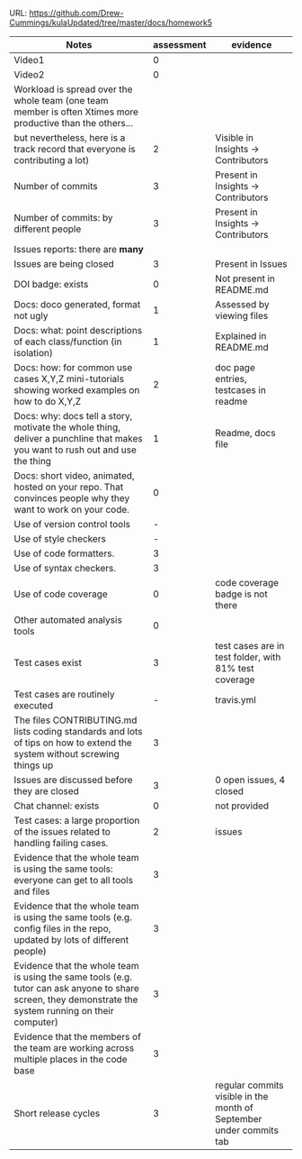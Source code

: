 URL: https://github.com/Drew-Cummings/kulaUpdated/tree/master/docs/homework5

|Notes|assessment|evidence|
|-----|---------|----------|
|Video1| 0| |
|Video2| 0| |
|Workload is spread over the whole team (one team member is often Xtimes more productive than the others... 
but nevertheless, here is a track record that everyone is contributing a lot)| 2 | Visible in Insights -> Contributors|
|Number of commits| 3 | Present in Insights -> Contributors|
|Number of commits: by different people| 3 | Present in Insights -> Contributors|
|Issues reports: there are **many**|
|Issues are being closed| 3 |Present in Issues|
|DOI badge: exists| 0 |Not present in README.md|
|Docs: doco generated, format not ugly | 1 |Assessed by viewing files|
|Docs: what: point descriptions of each class/function (in isolation) | 1 | Explained in README.md|
|Docs: how: for common use cases X,Y,Z mini-tutorials showing worked examples on how to do X,Y,Z| 2 |doc page entries, testcases in readme|
|Docs: why: docs tell a story, motivate the whole thing, deliver a punchline that makes you want to rush out and use the thing| 1 | Readme, docs file|
|Docs: short video, animated, hosted on your repo. That convinces people why they want to work on your code.|  0| |
|Use of version control tools| - | |
|Use of style checkers | - | |
|Use of code formatters. | 3 ||
|Use of syntax checkers. | 3 ||
|Use of code coverage | 0 | code coverage badge is not there|
|Other automated analysis tools| 0 ||
|Test cases exist| 3 |test cases are in test folder, with 81% test coverage|
|Test cases are routinely executed| - |travis.yml|
|The files CONTRIBUTING.md lists coding standards and lots of tips on how to extend the system without screwing things up| 3 | |
|Issues are discussed before they are closed| 3 |0 open issues, 4 closed|
|Chat channel: exists| 0 |not provided|
|Test cases: a large proportion of the issues related to handling failing cases.| 2 |issues|
|Evidence that the whole team is using the same tools: everyone can get to all tools and files| 3 | |
|Evidence that the whole team is using the same tools (e.g. config files in the repo, updated by lots of different people)| 3 | |
|Evidence that the whole team is using the same tools (e.g. tutor can ask anyone to share screen, they demonstrate the system running on their computer)| 3 | |
|Evidence that the members of the team are working across multiple places in the code base| 3 | |
|Short release cycles | 3 | regular commits visible in the month of September under commits tab

